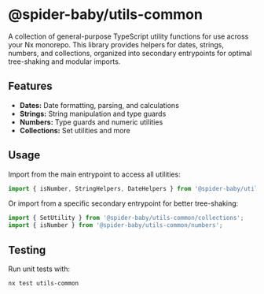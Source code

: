 # @spider-baby/utils-common

A collection of general-purpose TypeScript utility functions for use across your Nx monorepo. This library provides helpers for dates, strings, numbers, and collections, organized into secondary entrypoints for optimal tree-shaking and modular imports.

## Features

- **Dates:** Date formatting, parsing, and calculations
- **Strings:** String manipulation and type guards
- **Numbers:** Type guards and numeric utilities
- **Collections:** Set utilities and more

## Usage

Import from the main entrypoint to access all utilities:
```typescript
import { isNumber, StringHelpers, DateHelpers } from '@spider-baby/utils-common';
```

Or import from a specific secondary entrypoint for better tree-shaking:
```typescript
import { SetUtility } from '@spider-baby/utils-common/collections';
import { isNumber } from '@spider-baby/utils-common/numbers';
```

## Testing

Run unit tests with:
```sh
nx test utils-common
```
